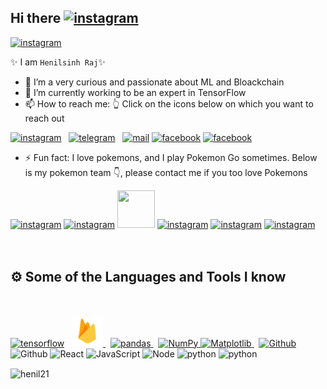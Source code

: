## Hi there <a href="https://www.instagram.com/henil_sinh_raj/" target="_blank" rel="noreferrer"> <img src="https://media.giphy.com/media/FCffpN404oRZpFbSzl/giphy.gif" alt="instagram" width="60" height="60"/>
<img 
src="https://media.giphy.com/media/iTIf7qXolGeBi8FVhB/giphy.gif" alt="instagram" width="60" height="60"/></a>



✨ I am `Henilsinh Raj`✨


- 🔭 I’m a very curious and passionate about ML and Bloackchain
- 🌱 I’m currently working to be an expert in TensorFlow
- 📫 How to reach me: 👆 Click on the icons below on which you want to reach out

 <a href="https://www.instagram.com/henil_sinh_raj/" target="_blank" rel="noreferrer"> <img src="https://media4.giphy.com/media/eTtXHP8CyQHHa4M8EM/200w.webp?cid=ecf05e47w70y4ti9kcbgc0d174dub29rv6s4yhuhbh00709m&rid=200w.webp&ct=s" alt="instagram" width="50" height="50"/></a>   &nbsp;   <a href="https://t.me/Henil_Raj" target="_blank" rel="noreferrer"> <img src="https://c.tenor.com/s-XyqNCtw7QAAAAi/telegram.gif" alt="telegram" width="50" height="50"/></a> &nbsp; <a href="mailto:henilsinhrajraj@gmail.com" target="_blank" rel="noreferrer"> <img src="https://media4.giphy.com/media/KxlbRn0HuTW7gZID83/giphy.webp?cid=ecf05e478tpxg3xdjlmb9f8nptfokgkhk2v6kfmfxnrj8n5g&rid=giphy.webp&ct=s" alt="mail" width="60" height="60"/></a> <a href="https://www.facebook.com/henilsinhraj.raj/" target="_blank" rel="noreferrer"> <img src="https://media3.giphy.com/media/uxPlGvoc1TlgPF0deH/200w.webp?cid=ecf05e47z5k3a32t04ano55a5ulic1ictlezlo8raya2l9h4&rid=200w.webp&ct=s" alt="facebook" width="50" height="50"/></a>
 <a href="https://www.linkedin.com/in/henil-sinh-raj-1b949321b/" target="_blank" rel="noreferrer"> <img src="https://i0.wp.com/www.owlishcommunications.com/thewisdomzone/wp-content/uploads/LINKEDIN-LOGO-2-Animated-Pulsating.gif?resize=300%2C300&ssl=1" alt="facebook" width="50" height="50"/></a>
      
- ⚡ Fun fact: I love pokemons, and I play Pokemon Go sometimes. Below is my pokemon team 👇, 
                please contact me if you too love Pokemons

<a href="https://www.instagram.com/henil_sinh_raj/" target="_blank" rel="noreferrer"> <img src="https://media4.giphy.com/media/1DKTZfbVTEVhZzLvf7/200w.webp?cid=ecf05e4731v2z6673faxjq2u7zudlcr7f4sskwswk9b7713f&rid=200w.webp&ct=s" alt="instagram" width="60" height="60"/></a> <a href="https://www.instagram.com/henil_sinh_raj/" target="_blank" rel="noreferrer"> <img src="https://media4.giphy.com/media/RcrmwyUY4KTpgSxk2n/200w.webp?cid=ecf05e47emutiodxx4kkcovs5xm9kzm9d8lgbabz51291fl2&rid=200w.webp&ct=s" alt="instagram" width="65" height="65"/></a> <a href="https://www.instagram.com/henil_sinh_raj/" target="_blank" rel="noreferrer"> <img src="https://media.giphy.com/media/n31H48lHjiTUk/giphy.gif" width="60" height="60"/></a> <a href="https://www.instagram.com/henil_sinh_raj/" target="_blank" rel="noreferrer"><img src="https://media2.giphy.com/media/eJjBP5o1N8tR7Hem2g/200.webp?cid=ecf05e475svvj8poghnh4sd8kj6mokanoqfdcmacb1fdhzvz&rid=200.webp&ct=s" alt="instagram" width="60" height="60"/></a> <a href="https://www.instagram.com/henil_sinh_raj/" target="_blank" rel="noreferrer"><img src="https://media1.giphy.com/media/jv12lWXeYBt6R2QLzm/200w.webp?cid=ecf05e47qjkge4guwf5zvx4iqjwl9054kcgjbb556sajnt1k&rid=200w.webp&ct=s" alt="instagram" width="65" height="65"/></a> <a href="https://www.instagram.com/henil_sinh_raj/" target="_blank" rel="noreferrer"><img src="https://media.giphy.com/media/Hm7MdS0gUakYTkPyS3/giphy.gif" alt="instagram" width="60" height="60"/></a>
<br>
<br>
<br>
## ⚙ Some of the Languages and Tools I know
<br>
<p align="left">
<a href="https://www.tensorflow.org" target="_blank" rel="noreferrer"> <img src="https://media3.giphy.com/media/SU2ic3wTfuC6JhD1lA/giphy.webp?cid=ecf05e47hpmrfe46yfbz14y8p6wkjqg4kj5hjpffjn2zan9d&rid=giphy.webp&ct=s" alt="tensorflow" width="50" height="50"/></a> &nbsp; <a href="https://scikit-learn.org/" target="_blank" rel="noreferrer"> <img src="https://raw.githubusercontent.com/SaiJeevanPuchakayala/SaiJeevanPuchakayala/master/Assets/firebase.gif"
alt="scikit_learn" width="50" height="50"/> </a> &nbsp; <a href="https://seaborn.pydata.org/" target="_blank" rel="noreferrer"><img src="https://media0.giphy.com/media/p7l6subf8WlFK/200.webp?cid=ecf05e472j8ufhiqbsz74tfghvw67xyg4skm5z8ejqldvg6f&rid=200.webp&ct=s" alt="pandas" width="50" height="50"/> </a> &nbsp; <a href="https://numpy.org/doc/" target="_blank" rel="noreferrer"> <img src="https://www.vectorlogo.zone/logos/numpy/numpy-icon.svg" alt="NumPy" width="50" height="50"/> </a>  </a> <a href="https://matplotlib.org/stable/index.html" target="_blank" rel="noreferrer"> <img src="https://seeklogo.com/images/M/matplotlib-logo-AEB3DC9BB4-seeklogo.com.png" alt="Matplotlib" width="60" height="40"/> </a>  &nbsp;  <a href="https://github.com/Henil21/ target="_blank" rel="noreferrer"> <img src="https://media3.giphy.com/media/KzJkzjggfGN5Py6nkT/200.webp?cid=ecf05e475lboadlycpr8ejchbq584fcya6227vclc9oldkp7&rid=200.webp&ct=s" alt="Github" width="50" height="50"/> </a><br>

<img src="https://avatars.githubusercontent.com/u/33467679?s=200&v=4" alt="Github" width="50" height="50"/>
<img alt="React" width="50" height="50" src="https://media3.giphy.com/media/eNAsjO55tPbgaor7ma/200w.webp?cid=ecf05e47xgjadiso624stjb4qu4yvdu57rpz12lk0d6t38qk&rid=200w.webp&ct=s">
<img src="https://media1.giphy.com/media/ln7z2eWriiQAllfVcn/200w.webp?cid=ecf05e47v32fb9lwgerup3mp93jolrnmadrswh6lek4qz0pu&rid=200w.webp&ct=s" alt="JavaScript" width="50" height="50"/>
<img src="https://img.icons8.com/color/344/nodejs.png" alt="Node" width="50" height="50"/>
<img src="https://media3.giphy.com/media/LMt9638dO8dftAjtco/200.webp?cid=ecf05e473jsalgnr0edawythfdeh3o2gnrisk725vn7x9n72&rid=200.webp&ct=s" alt="python" width="50" height="50"/>
<img src="https://camo.githubusercontent.com/fac27adcfc561c91fa740dc8bb6ce2c8aca7135b7f3c27e7743b7bcdb58c7b23/68747470733a2f2f322e62702e626c6f6773706f742e636f6d2f2d7a334843366c6d554c57732f565930342d637134376b492f41414141414141414177512f57483752564e465f5a63412f73313630302f66306666353336656238323434626533613832353830336536663034663439392e676966" alt="python" width="50" height="50"/>



<p><img align="center" src="https://github-readme-streak-stats.herokuapp.com/?user=henil21&" alt="henil21" /></p>
 
 
<br>
<br>
<br>

